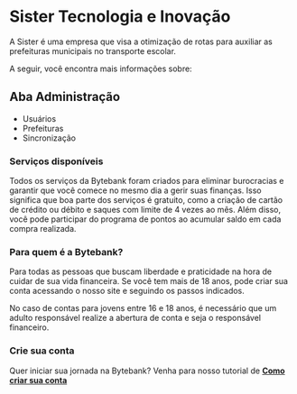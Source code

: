 # Sister Tecnologia e Inovação

A Sister é uma empresa que visa a otimização de rotas para auxiliar as prefeituras municipais no transporte escolar. 

A seguir, você encontra mais informações sobre: 

## Aba Administração
* Usuários
* Prefeituras
* Sincronização  


### Serviços disponíveis

Todos os serviços da Bytebank foram criados para eliminar burocracias e garantir que você comece no mesmo dia a gerir suas finanças. Isso significa que boa parte dos serviços é gratuito, como a criação de cartão de crédito ou débito e saques com limite de 4 vezes ao mês. Além disso, você pode participar do programa de pontos ao acumular saldo em cada compra realizada.

### Para quem é a Bytebank? 

Para todas as pessoas que buscam liberdade e praticidade na hora de cuidar de sua vida financeira. Se você tem mais de 18 anos, pode criar sua conta acessando o nosso site e seguindo os passos indicados. 

No caso de contas para jovens entre 16 e 18 anos, é necessário que um adulto responsável realize a abertura de conta e seja o responsável financeiro. 

### Crie sua conta

Quer iniciar sua jornada na Bytebank? Venha para nosso tutorial de [**Como criar sua conta**](URL)
